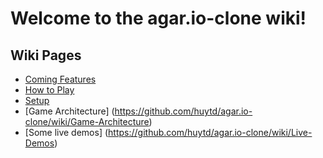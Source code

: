 # Welcome to the agar.io-clone wiki!
## Wiki Pages
* [Coming Features](https://github.com/huytd/agar.io-clone/wiki/Coming-Features)
* [How to Play](https://github.com/huytd/agar.io-clone/wiki/How-to-Play)
* [Setup](https://github.com/huytd/agar.io-clone/wiki/Setup)
* [Game Architecture] (https://github.com/huytd/agar.io-clone/wiki/Game-Architecture)
* [Some live demos] (https://github.com/huytd/agar.io-clone/wiki/Live-Demos)